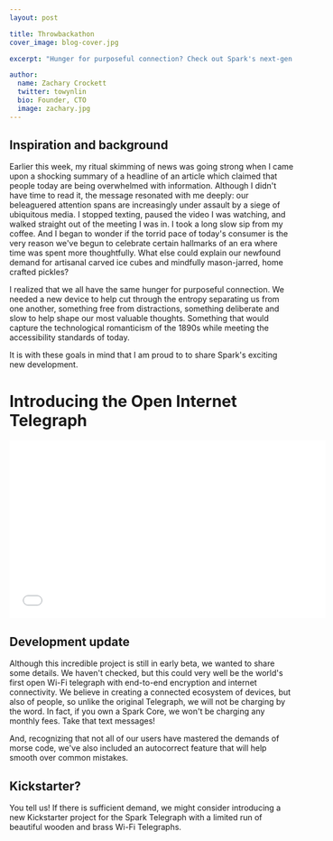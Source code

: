 ```yaml
---
layout: post

title: Throwbackathon
cover_image: blog-cover.jpg

excerpt: "Hunger for purposeful connection? Check out Spark's next-gen device!"

author:
  name: Zachary Crockett
  twitter: towynlin
  bio: Founder, CTO
  image: zachary.jpg
---
```


## Inspiration and background

Earlier this week, my ritual skimming of news was going strong when I came upon a shocking summary of a headline of an article which claimed that people today are being overwhelmed with information. Although I didn't have time to read it, the message resonated with me deeply: our beleaguered attention spans are increasingly under assault by a siege of ubiquitous media.  I stopped texting, paused the video I was watching, and walked straight out of the meeting I was in. I took a long slow sip from my coffee. And I began to wonder if the torrid pace of today's consumer is the very reason we've begun to celebrate certain hallmarks of an era where time was spent more thoughtfully.  What else could explain our newfound demand for artisanal carved ice cubes and mindfully mason-jarred, home crafted pickles? 

I realized that we all have the same hunger for purposeful connection. We needed a new device to help cut through the entropy separating us from one another, something free from distractions, something deliberate and slow to help shape our most valuable thoughts.  Something that would capture the technological romanticism of the 1890s while meeting the accessibility standards of today.  

It is with these goals in mind that I am proud to to share Spark's exciting new development.


# Introducing the Open Internet Telegraph

<iframe width="560" height="315" src="//www.youtube.com/embed/ucq9jqyy-1s" frameborder="0" allowfullscreen="allowfullscreen">&nbsp;</iframe>


## Development update

Although this incredible project is still in early beta, we wanted to share some details.  We haven't checked, but this could very well be the world's first open Wi-Fi telegraph with end-to-end encryption and internet connectivity.  We believe in creating a connected ecosystem of devices, but also of people, so unlike the original Telegraph, we will not be charging by the word. In fact, if you own a Spark Core, we won't be charging any monthly fees.  Take that text messages!

And, recognizing that not all of our users have mastered the demands of morse code, we've also included an autocorrect feature that will help smooth over common mistakes. 


## Kickstarter?

You tell us!  If there is sufficient demand, we might consider introducing a new Kickstarter project for the Spark Telegraph with a limited run of beautiful wooden and brass Wi-Fi Telegraphs.
